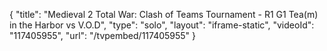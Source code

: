 {
    "title": "Medieval 2 Total War: Clash of Teams Tournament - R1 G1 Tea(m) in the Harbor vs V.O.D",
    "type": "solo",
    "layout": "iframe-static",
    "videoId": "117405955",
    "url": "\/tvpembed\/117405955"
}